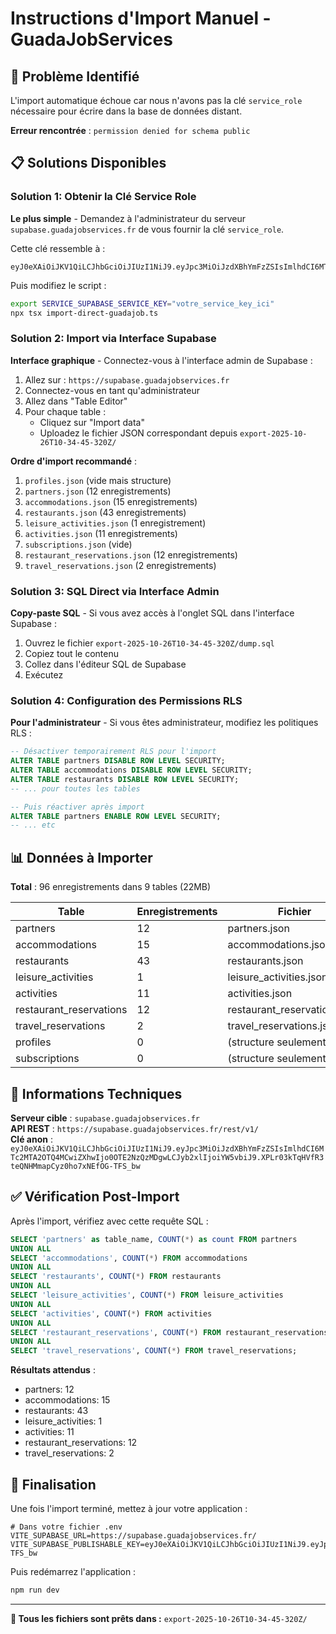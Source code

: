 # Instructions d'Import Manuel - GuadaJobServices

## 🚨 Problème Identifié
L'import automatique échoue car nous n'avons pas la clé `service_role` nécessaire pour écrire dans la base de données distant.

**Erreur rencontrée** : `permission denied for schema public`

## 📋 Solutions Disponibles

### Solution 1: Obtenir la Clé Service Role
**Le plus simple** - Demandez à l'administrateur du serveur `supabase.guadajobservices.fr` de vous fournir la clé `service_role`.

Cette clé ressemble à :
```
eyJ0eXAiOiJKV1QiLCJhbGciOiJIUzI1NiJ9.eyJpc3MiOiJzdXBhYmFzZSIsImlhdCI6MTc2MTA2OTQ4MCwiZXhwIjo0OTE2NzQzMDgwLCJyb2xlIjoic2VydmljZV9yb2xlIn0...
```

Puis modifiez le script :
```bash
export SERVICE_SUPABASE_SERVICE_KEY="votre_service_key_ici"
npx tsx import-direct-guadajob.ts
```

### Solution 2: Import via Interface Supabase
**Interface graphique** - Connectez-vous à l'interface admin de Supabase :

1. Allez sur : `https://supabase.guadajobservices.fr`
2. Connectez-vous en tant qu'administrateur
3. Allez dans "Table Editor"
4. Pour chaque table :
   - Cliquez sur "Import data"
   - Uploadez le fichier JSON correspondant depuis `export-2025-10-26T10-34-45-320Z/`

**Ordre d'import recommandé** :
1. `profiles.json` (vide mais structure)
2. `partners.json` (12 enregistrements)
3. `accommodations.json` (15 enregistrements)
4. `restaurants.json` (43 enregistrements)
5. `leisure_activities.json` (1 enregistrement)
6. `activities.json` (11 enregistrements)
7. `subscriptions.json` (vide)
8. `restaurant_reservations.json` (12 enregistrements)
9. `travel_reservations.json` (2 enregistrements)

### Solution 3: SQL Direct via Interface Admin
**Copy-paste SQL** - Si vous avez accès à l'onglet SQL dans l'interface Supabase :

1. Ouvrez le fichier `export-2025-10-26T10-34-45-320Z/dump.sql`
2. Copiez tout le contenu
3. Collez dans l'éditeur SQL de Supabase
4. Exécutez

### Solution 4: Configuration des Permissions RLS
**Pour l'administrateur** - Si vous êtes administrateur, modifiez les politiques RLS :

```sql
-- Désactiver temporairement RLS pour l'import
ALTER TABLE partners DISABLE ROW LEVEL SECURITY;
ALTER TABLE accommodations DISABLE ROW LEVEL SECURITY;
ALTER TABLE restaurants DISABLE ROW LEVEL SECURITY;
-- ... pour toutes les tables

-- Puis réactiver après import
ALTER TABLE partners ENABLE ROW LEVEL SECURITY;
-- ... etc
```

## 📊 Données à Importer

**Total** : 96 enregistrements dans 9 tables (22MB)

| Table | Enregistrements | Fichier |
|-------|----------------|---------|
| partners | 12 | partners.json |
| accommodations | 15 | accommodations.json |
| restaurants | 43 | restaurants.json |
| leisure_activities | 1 | leisure_activities.json |
| activities | 11 | activities.json |
| restaurant_reservations | 12 | restaurant_reservations.json |
| travel_reservations | 2 | travel_reservations.json |
| profiles | 0 | (structure seulement) |
| subscriptions | 0 | (structure seulement) |

## 🔧 Informations Techniques

**Serveur cible** : `supabase.guadajobservices.fr`  
**API REST** : `https://supabase.guadajobservices.fr/rest/v1/`  
**Clé anon** : `eyJ0eXAiOiJKV1QiLCJhbGciOiJIUzI1NiJ9.eyJpc3MiOiJzdXBhYmFzZSIsImlhdCI6MTc2MTA2OTQ4MCwiZXhwIjo0OTE2NzQzMDgwLCJyb2xlIjoiYW5vbiJ9.XPLr03kTqHVfR3teQNHMmapCyz0ho7xNEfOG-TFS_bw`

## ✅ Vérification Post-Import

Après l'import, vérifiez avec cette requête SQL :

```sql
SELECT 'partners' as table_name, COUNT(*) as count FROM partners
UNION ALL
SELECT 'accommodations', COUNT(*) FROM accommodations
UNION ALL
SELECT 'restaurants', COUNT(*) FROM restaurants
UNION ALL
SELECT 'leisure_activities', COUNT(*) FROM leisure_activities
UNION ALL
SELECT 'activities', COUNT(*) FROM activities
UNION ALL
SELECT 'restaurant_reservations', COUNT(*) FROM restaurant_reservations
UNION ALL
SELECT 'travel_reservations', COUNT(*) FROM travel_reservations;
```

**Résultats attendus** :
- partners: 12
- accommodations: 15
- restaurants: 43
- leisure_activities: 1
- activities: 11
- restaurant_reservations: 12
- travel_reservations: 2

## 🎯 Finalisation

Une fois l'import terminé, mettez à jour votre application :

```env
# Dans votre fichier .env
VITE_SUPABASE_URL=https://supabase.guadajobservices.fr/
VITE_SUPABASE_PUBLISHABLE_KEY=eyJ0eXAiOiJKV1QiLCJhbGciOiJIUzI1NiJ9.eyJpc3MiOiJzdXBhYmFzZSIsImlhdCI6MTc2MTA2OTQ4MCwiZXhwIjo0OTE2NzQzMDgwLCJyb2xlIjoiYW5vbiJ9.XPLr03kTqHVfR3teQNHMmapCyz0ho7xNEfOG-TFS_bw
```

Puis redémarrez l'application :
```bash
npm run dev
```

---

**📁 Tous les fichiers sont prêts dans :** `export-2025-10-26T10-34-45-320Z/`